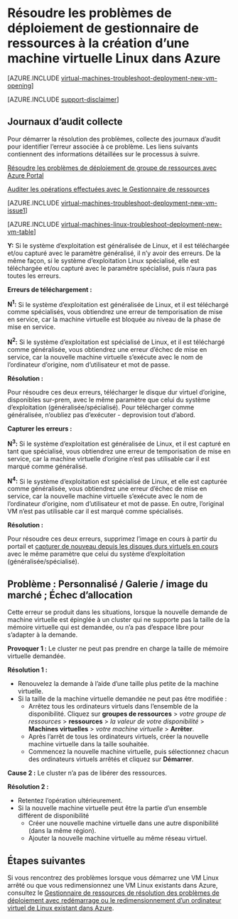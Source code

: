 <properties
   pageTitle="Résoudre les problèmes de déploiement de Linux VM-RM | Microsoft Azure"
   description="Résoudre les problèmes de déploiement de gestionnaire de ressources, lorsque vous créez une machine virtuelle Linux dans Azure"
   services="virtual-machines-linux, azure-resource-manager"
   documentationCenter=""
   authors="JiangChen79"
   manager="felixwu"
   editor=""
   tags="top-support-issue, azure-resource-manager"/>

<tags
  ms.service="virtual-machines-linux"
  ms.workload="na"
  ms.tgt_pltfrm="vm-linux"
  ms.devlang="na"
  ms.topic="article"
  ms.date="09/09/2016"
  ms.author="cjiang"/>

# <a name="troubleshoot-resource-manager-deployment-issues-with-creating-a-new-linux-virtual-machine-in-azure"></a>Résoudre les problèmes de déploiement de gestionnaire de ressources à la création d’une machine virtuelle Linux dans Azure

[AZURE.INCLUDE [virtual-machines-troubleshoot-deployment-new-vm-opening](../../includes/virtual-machines-troubleshoot-deployment-new-vm-opening-include.md)]

[AZURE.INCLUDE [support-disclaimer](../../includes/support-disclaimer.md)]

## <a name="collect-audit-logs"></a>Journaux d’audit collecte

Pour démarrer la résolution des problèmes, collecte des journaux d’audit pour identifier l’erreur associée à ce problème. Les liens suivants contiennent des informations détaillées sur le processus à suivre.

[Résoudre les problèmes de déploiement de groupe de ressources avec Azure Portal](../resource-manager-troubleshoot-deployments-portal.md)

[Auditer les opérations effectuées avec le Gestionnaire de ressources](../resource-group-audit.md)

[AZURE.INCLUDE [virtual-machines-troubleshoot-deployment-new-vm-issue1](../../includes/virtual-machines-troubleshoot-deployment-new-vm-issue1-include.md)]

[AZURE.INCLUDE [virtual-machines-linux-troubleshoot-deployment-new-vm-table](../../includes/virtual-machines-linux-troubleshoot-deployment-new-vm-table.md)]

**Y:** Si le système d’exploitation est généralisée de Linux, et il est téléchargée et/ou capturé avec le paramètre généralisé, il n’y avoir des erreurs. De la même façon, si le système d’exploitation Linux spécialisé, elle est téléchargée et/ou capturé avec le paramètre spécialisé, puis n’aura pas toutes les erreurs.

**Erreurs de téléchargement :**

**N<sup>1</sup>:** Si le système d’exploitation est généralisée de Linux, et il est téléchargé comme spécialisés, vous obtiendrez une erreur de temporisation de mise en service, car la machine virtuelle est bloquée au niveau de la phase de mise en service.

**N<sup>2</sup>:** Si le système d’exploitation est spécialisé de Linux, et il est téléchargé comme généralisée, vous obtiendrez une erreur d’échec de mise en service, car la nouvelle machine virtuelle s’exécute avec le nom de l’ordinateur d’origine, nom d’utilisateur et mot de passe.

**Résolution :**

Pour résoudre ces deux erreurs, télécharger le disque dur virtuel d’origine, disponibles sur-prem, avec le même paramètre que celui du système d’exploitation (généralisée/spécialisé). Pour télécharger comme généralisée, n’oubliez pas d’exécuter - deprovision tout d’abord.

**Capturer les erreurs :**

**N<sup>3</sup>:** Si le système d’exploitation est généralisée de Linux, et il est capturé en tant que spécialisé, vous obtiendrez une erreur de temporisation de mise en service, car la machine virtuelle d’origine n’est pas utilisable car il est marqué comme généralisé.

**N<sup>4</sup>:** Si le système d’exploitation est spécialisé de Linux, et elle est capturée comme généralisée, vous obtiendrez une erreur d’échec de mise en service, car la nouvelle machine virtuelle s’exécute avec le nom de l’ordinateur d’origine, nom d’utilisateur et mot de passe. En outre, l’original VM n’est pas utilisable car il est marqué comme spécialisés.

**Résolution :**

Pour résoudre ces deux erreurs, supprimez l’image en cours à partir du portail et [capturer de nouveau depuis les disques durs virtuels en cours](virtual-machines-linux-capture-image.md) avec le même paramètre que celui du système d’exploitation (généralisée/spécialisé).

## <a name="issue-custom-gallery-marketplace-image-allocation-failure"></a>Problème : Personnalisé / Galerie / image du marché ; Échec d’allocation
Cette erreur se produit dans les situations, lorsque la nouvelle demande de machine virtuelle est épinglée à un cluster qui ne supporte pas la taille de la mémoire virtuelle qui est demandée, ou n’a pas d’espace libre pour s’adapter à la demande.

**Provoquer 1 :** Le cluster ne peut pas prendre en charge la taille de mémoire virtuelle demandée.

**Résolution 1 :**

- Renouvelez la demande à l’aide d’une taille plus petite de la machine virtuelle.
- Si la taille de la machine virtuelle demandée ne peut pas être modifiée :
  - Arrêtez tous les ordinateurs virtuels dans l’ensemble de la disponibilité.
  Cliquez sur **groupes de ressources** > *votre groupe de ressources* > **ressources** > *la valeur de votre disponibilité* > **Machines virtuelles** > *votre machine virtuelle* > **Arrêter**.
  - Après l’arrêt de tous les ordinateurs virtuels, créer la nouvelle machine virtuelle dans la taille souhaitée.
  - Commencez la nouvelle machine virtuelle, puis sélectionnez chacun des ordinateurs virtuels arrêtés et cliquez sur **Démarrer**.

**Cause 2 :** Le cluster n’a pas de libérer des ressources.

**Résolution 2 :**

- Retentez l’opération ultérieurement.
- Si la nouvelle machine virtuelle peut être la partie d’un ensemble différent de disponibilité
  - Créer une nouvelle machine virtuelle dans une autre disponibilité (dans la même région).
  - Ajouter la nouvelle machine virtuelle au même réseau virtuel.

## <a name="next-steps"></a>Étapes suivantes
Si vous rencontrez des problèmes lorsque vous démarrez une VM Linux arrêté ou que vous redimensionnez une VM Linux existants dans Azure, consultez le [Gestionnaire de ressources de résolution des problèmes de déploiement avec redémarrage ou le redimensionnement d’un ordinateur virtuel de Linux existant dans Azure](virtual-machines-linux-restart-resize-error-troubleshooting.md).
